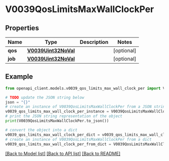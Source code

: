 # V0039QosLimitsMaxWallClockPer


## Properties

Name | Type | Description | Notes
------------ | ------------- | ------------- | -------------
**qos** | [**V0039Uint32NoVal**](V0039Uint32NoVal.md) |  | [optional] 
**job** | [**V0039Uint32NoVal**](V0039Uint32NoVal.md) |  | [optional] 

## Example

```python
from openapi_client.models.v0039_qos_limits_max_wall_clock_per import V0039QosLimitsMaxWallClockPer

# TODO update the JSON string below
json = "{}"
# create an instance of V0039QosLimitsMaxWallClockPer from a JSON string
v0039_qos_limits_max_wall_clock_per_instance = V0039QosLimitsMaxWallClockPer.from_json(json)
# print the JSON string representation of the object
print(V0039QosLimitsMaxWallClockPer.to_json())

# convert the object into a dict
v0039_qos_limits_max_wall_clock_per_dict = v0039_qos_limits_max_wall_clock_per_instance.to_dict()
# create an instance of V0039QosLimitsMaxWallClockPer from a dict
v0039_qos_limits_max_wall_clock_per_from_dict = V0039QosLimitsMaxWallClockPer.from_dict(v0039_qos_limits_max_wall_clock_per_dict)
```
[[Back to Model list]](../README.md#documentation-for-models) [[Back to API list]](../README.md#documentation-for-api-endpoints) [[Back to README]](../README.md)


